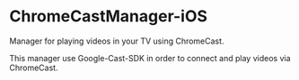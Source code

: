 # ChromeCastManager-iOS
Manager for playing videos in your TV using ChromeCast.

This manager use Google-Cast-SDK in order to connect and play videos via ChromeCast.

